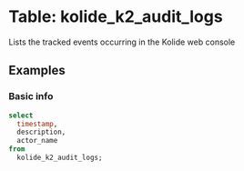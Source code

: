 # Table: kolide_k2_audit_logs

Lists the tracked events occurring in the Kolide web console

## Examples

### Basic info

```sql
select
  timestamp,
  description,
  actor_name
from
  kolide_k2_audit_logs;
```
